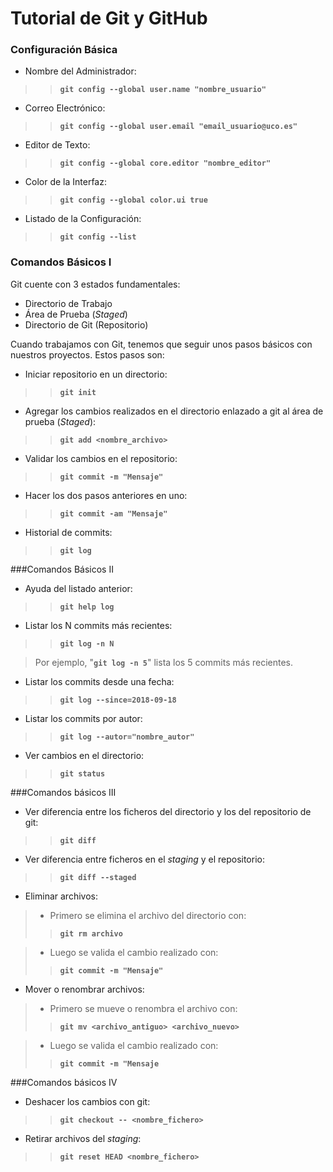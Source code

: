 # Tutorial de Git y GitHub
### Configuración Básica

* Nombre del Administrador:
>>**`git config --global user.name "nombre_usuario"`**

* Correo Electrónico:
>>**`git config --global user.email "email_usuario@uco.es"`**

* Editor de Texto:
>>**`git config --global core.editor "nombre_editor"`**

* Color de la Interfaz:
>>**`git config --global color.ui true`**

* Listado de la Configuración:
>>**`git config --list`**

### Comandos Básicos I

Git cuente con 3 estados fundamentales:

* Directorio de Trabajo
* Área de Prueba (*Staged*)
* Directorio de Git (Repositorio)

Cuando trabajamos con Git, tenemos que seguir unos pasos básicos con nuestros proyectos. Estos pasos son:

* Iniciar repositorio en un directorio:
>>**`git init`**

* Agregar los cambios realizados en el directorio enlazado a git al área de prueba (*Staged*):
>>**`git add <nombre_archivo>`**

* Validar los cambios en el repositorio:
>>**`git commit -m "Mensaje"`**
* Hacer los dos pasos anteriores en uno:
>>**`git commit -am "Mensaje"`**

* Historial de commits:
>>**`git log`**

###Comandos Básicos II

* Ayuda del listado anterior:
>>**`git help log`**

* Listar los N commits más recientes:
>>**`git log -n N`**

>Por ejemplo, "**`git log -n 5`**" lista los 5 commits más recientes.

* Listar los commits desde una fecha:
>>**`git log --since=2018-09-18`**

* Listar los commits por autor:  
>>**`git log --autor="nombre_autor"`**

* Ver cambios en el directorio:  
>>**`git status`**

###Comandos básicos III

* Ver diferencia entre los ficheros del directorio y los del repositorio de git:  
>>**`git diff`**

* Ver diferencia entre ficheros en el *staging* y el repositorio:
>>**`git diff --staged`**

* Eliminar archivos:
>	* Primero se elimina el archivo del directorio con:
>>**`git rm archivo`**

>	* Luego se valida el cambio realizado con:
>>**`git commit -m "Mensaje"`**

* Mover o renombrar archivos:
>	* Primero se mueve o renombra el archivo con:
>>**`git mv <archivo_antiguo> <archivo_nuevo>`**

>	* Luego se valida el cambio realizado con:
>>**`git commit -m "Mensaje`**

###Comandos básicos IV

* Deshacer los cambios con git:  
>>**`git checkout -- <nombre_fichero>`**

* Retirar archivos del *staging*:  
>>**`git reset HEAD <nombre_fichero>`**


